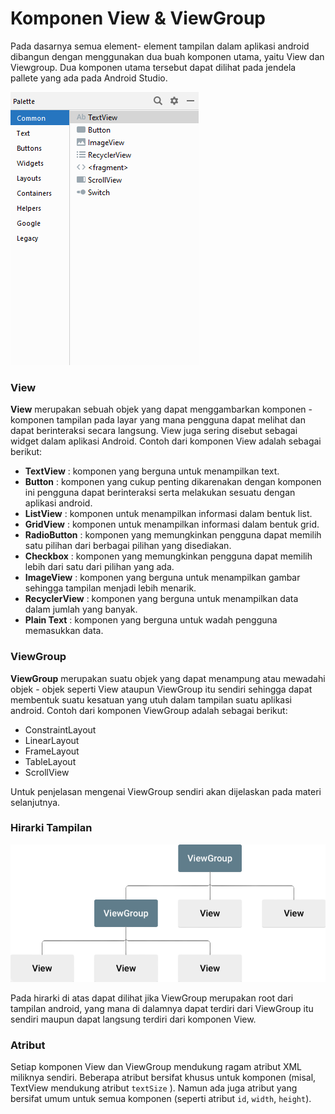 # Komponen View & ViewGroup



Pada dasarnya semua element- element tampilan dalam aplikasi android dibangun dengan menggunakan dua buah komponen utama, yaitu View dan Viewgroup. Dua komponen utama tersebut dapat dilihat pada jendela pallete yang ada pada Android Studio.

![Pallete pada Android Studio](../.gitbook/assets/common.png)

### View

**View** merupakan sebuah objek yang dapat menggambarkan komponen - komponen tampilan pada layar yang mana pengguna dapat melihat dan dapat berinteraksi secara langsung. View juga sering disebut sebagai widget dalam aplikasi Android. Contoh dari komponen View adalah sebagai berikut:

* **TextView** : komponen yang berguna untuk menampilkan text.
* **Button** : komponen yang cukup penting dikarenakan dengan komponen ini pengguna dapat berinteraksi serta melakukan sesuatu dengan aplikasi android.
* **ListView** : komponen untuk menampilkan informasi dalam bentuk list.
* **GridView** : komponen untuk menampilkan informasi dalam bentuk grid.
* **RadioButton** : komponen yang memungkinkan pengguna dapat memilih satu pilihan dari berbagai pilihan yang disediakan.
* **Checkbox** : komponen yang memungkinkan pengguna dapat memilih lebih dari satu dari pilihan yang ada.
* **ImageView** : komponen yang berguna untuk menampilkan gambar sehingga tampilan menjadi lebih menarik.
* **RecyclerView** : komponen yang berguna untuk menampilkan data dalam jumlah yang banyak.
* **Plain Text** : komponen yang berguna untuk wadah pengguna memasukkan data.

### ViewGroup

**ViewGroup** merupakan suatu objek yang dapat menampung atau mewadahi objek - objek seperti View ataupun ViewGroup itu sendiri sehingga dapat membentuk suatu kesatuan yang utuh dalam tampilan suatu aplikasi android. Contoh dari komponen ViewGroup adalah sebagai berikut:

* ConstraintLayout
* LinearLayout
* FrameLayout
* TableLayout
* ScrollView

Untuk penjelasan mengenai ViewGroup sendiri akan dijelaskan pada materi selanjutnya.

### Hirarki Tampilan

![Hirarki Tampilan](../.gitbook/assets/hirarki.png)

Pada hirarki di atas dapat dilihat jika ViewGroup merupakan root dari tampilan android, yang mana di dalamnya dapat terdiri dari ViewGroup itu sendiri maupun dapat langsung terdiri dari komponen View.

### Atribut

Setiap komponen View dan ViewGroup mendukung ragam atribut XML miliknya sendiri. Beberapa atribut bersifat khusus untuk komponen \(misal, TextView mendukung atribut `textSize` \). Namun ada juga atribut yang bersifat umum untuk semua komponen \(seperti atribut `id`, `width`, `height`\). 



